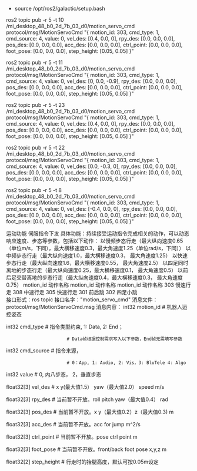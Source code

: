 - source /opt/ros2/galactic/setup.bash 

ros2 topic pub  -r 5  -t 10 /mi_desktop_48_b0_2d_7b_03_d0/motion_servo_cmd protocol/msg/MotionServoCmd "{
  motion_id: 303,
  cmd_type: 1,
  cmd_source: 4,
  value: 0,
  vel_des: [0.4, 0.0, 0],
  rpy_des: [0.0, 0.0, 0.0],
  pos_des: [0.0, 0.0, 0.0],
  acc_des: [0.0, 0.0, 0.0],
  ctrl_point: [0.0, 0.0, 0.0],
  foot_pose: [0.0, 0.0, 0.0],
  step_height: [0.05, 0.05]
}" 

ros2 topic pub  -r 5  -t 11 /mi_desktop_48_b0_2d_7b_03_d0/motion_servo_cmd protocol/msg/MotionServoCmd "{
  motion_id: 303,
  cmd_type: 1,
  cmd_source: 4,
  value: 0,
  vel_des: [0, 0.0, -0.9],
  rpy_des: [0.0, 0.0, 0.0],
  pos_des: [0.0, 0.0, 0.0],
  acc_des: [0.0, 0.0, 0.0],
  ctrl_point: [0.0, 0.0, 0.0],
  foot_pose: [0.0, 0.0, 0.0],
  step_height: [0.05, 0.05]
}" 

ros2 topic pub  -r 5  -t 23 /mi_desktop_48_b0_2d_7b_03_d0/motion_servo_cmd protocol/msg/MotionServoCmd "{
  motion_id: 303,
  cmd_type: 1,
  cmd_source: 4,
  value: 0,
  vel_des: [0.4, 0.0, 0],
  rpy_des: [0.0, 0.0, 0.0],
  pos_des: [0.0, 0.0, 0.0],
  acc_des: [0.0, 0.0, 0.0],
  ctrl_point: [0.0, 0.0, 0.0],
  foot_pose: [0.0, 0.0, 0.0],
  step_height: [0.05, 0.05]
}" 

ros2 topic pub  -r 5 -t 22 /mi_desktop_48_b0_2d_7b_03_d0/motion_servo_cmd protocol/msg/MotionServoCmd "{
  motion_id: 303,
  cmd_type: 1,
  cmd_source: 4,
  value: 0,
  vel_des: [0.0, -0.3, 0],
  rpy_des: [0.0, 0.0, 0.0],
  pos_des: [0.0, 0.0, 0.0],
  acc_des: [0.0, 0.0, 0.0],
  ctrl_point: [0.0, 0.0, 0.0],
  foot_pose: [0.0, 0.0, 0.0],
  step_height: [0.05, 0.05]
}" 

ros2 topic pub  -r 5 -t 8 /mi_desktop_48_b0_2d_7b_03_d0/motion_servo_cmd protocol/msg/MotionServoCmd "{
  motion_id: 303,
  cmd_type: 1,
  cmd_source: 4,
  value: 0,
  vel_des: [-0.4, 0.0, 0],
  rpy_des: [0.0, 0.0, 0.0],
  pos_des: [0.0, 0.0, 0.0],
  acc_des: [0.0, 0.0, 0.0],
  ctrl_point: [0.0, 0.0, 0.0],
  foot_pose: [0.0, 0.0, 0.0],
  step_height: [0.05, 0.05]
}" 




运动功能
伺服指令下发
具体功能：持续接受运动指令完成相关的动作，可以动态响应速度、步态等参数，包括以下动作：
以慢频步态行走（最大纵向速度0.65（单位m/s，下同），最大横移速度0.3，最大角速度1.25（单位rad/s，下同））
以中频步态行走（最大纵向速度1.0，最大横移速度0.3， 最大角速度1.25）
以快速步态行走（最大纵向速度1.6，最大横移速度0.55， 最大角速度2.5）
以四足同时离地的步态行走（最大纵向速度0.25，最大横移速度0.1， 最大角速度0.5）
以前后足交替离地的步态行走（最大纵向速度0.4，最大横移速度0.3， 最大角速度0.75）
motion_id	动作名称	motion_id	动作名称	motion_id	动作名称
303	慢速行走	308	中速行走	305	快速行走
301	前后跳	302	四足小跳		
接口形式：ros topic
接口名字："motion_servo_cmd"
消息文件：protocol/msg/MotionServoCmd.msg
消息内容：
int32         motion_id    # 机器人运控姿态

int32         cmd_type     # 指令类型约束, 1: Data, 2: End；

                           # Data帧根据控制需求写入以下参数，End帧无需填写参数

int32         cmd_source   # 指令来源，

                           # 0：App, 1: Audio, 2: Vis，3: BluTele 4: Algo

int32         value        # 0, 内八步态， 2，垂直步态

float32[3]    vel_des      # x y(最大值1.5） yaw（最大值2.0） speed  m/s

float32[3]    rpy_des      # 当前暂不开放。roll pitch yaw（最大值0.4）  rad

float32[3]    pos_des      # 当前暂不开放。x y（最大值0.2）z（最大值0.3)  m

float32[3]    acc_des      # 当前暂不开放。acc for jump m^2/s

float32[3]    ctrl_point   # 当前暂不开放。pose ctrl point  m

float32[3]    foot_pose    # 当前暂不开放。front/back foot pose x,y,z  m

float32[2]    step_height  # 行走时的抬腿高度，默认可按0.05m设定